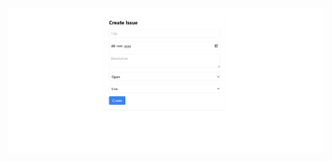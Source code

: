 ![Create Issue](https://github.com/santuguddu/issue-tracker/blob/main/screenshots/create-issue.jpeg?raw=true)
